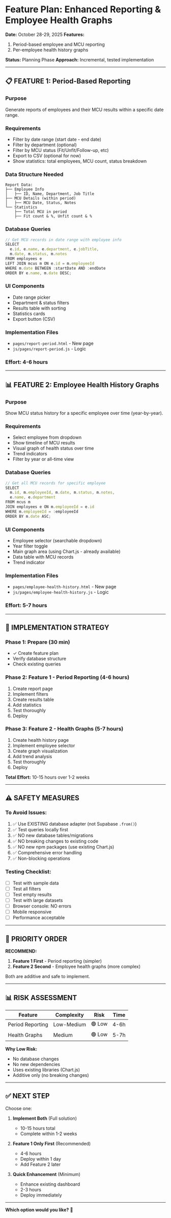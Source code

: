 # Feature Plan: Enhanced Reporting & Employee Health Graphs

**Date:** October 28-29, 2025
**Features:**
1. Period-based employee and MCU reporting
2. Per-employee health history graphs

**Status:** Planning Phase
**Approach:** Incremental, tested implementation

---

## 📋 FEATURE 1: Period-Based Reporting

### Purpose
Generate reports of employees and their MCU results within a specific date range.

### Requirements
- Filter by date range (start date - end date)
- Filter by department (optional)
- Filter by MCU status (Fit/Unfit/Follow-up, etc)
- Export to CSV (optional for now)
- Show statistics: total employees, MCU count, status breakdown

### Data Structure Needed
```
Report Data:
├── Employee Info
│   ├── ID, Name, Department, Job Title
├── MCU Details (within period)
│   ├── MCU Date, Status, Notes
└── Statistics
    ├── Total MCU in period
    ├── Fit count & %, Unfit count & %
```

### Database Queries
```javascript
// Get MCU records in date range with employee info
SELECT
  e.id, e.name, e.department, e.jobTitle,
  m.date, m.status, m.notes
FROM employees e
LEFT JOIN mcus m ON e.id = m.employeeId
WHERE m.date BETWEEN :startDate AND :endDate
ORDER BY e.name, m.date DESC;
```

### UI Components
- Date range picker
- Department & status filters
- Results table with sorting
- Statistics cards
- Export button (CSV)

### Implementation Files
- `pages/report-period.html` - New page
- `js/pages/report-period.js` - Logic

### Effort: 4-6 hours

---

## 📊 FEATURE 2: Employee Health History Graphs

### Purpose
Show MCU status history for a specific employee over time (year-by-year).

### Requirements
- Select employee from dropdown
- Show timeline of MCU results
- Visual graph of health status over time
- Trend indicators
- Filter by year or all-time view

### Database Queries
```javascript
// Get all MCU records for specific employee
SELECT
  m.id, m.employeeId, m.date, m.status, m.notes,
  e.name, e.department
FROM mcus m
JOIN employees e ON m.employeeId = e.id
WHERE m.employeeId = :employeeId
ORDER BY m.date ASC;
```

### UI Components
- Employee selector (searchable dropdown)
- Year filter toggle
- Main graph area (using Chart.js - already available)
- Data table with MCU records
- Trend indicator

### Implementation Files
- `pages/employee-health-history.html` - New page
- `js/pages/employee-health-history.js` - Logic

### Effort: 5-7 hours

---

## 🔧 IMPLEMENTATION STRATEGY

### Phase 1: Prepare (30 min)
- ✓ Create feature plan
- Verify database structure
- Check existing queries

### Phase 2: Feature 1 - Period Reporting (4-6 hours)
1. Create report page
2. Implement filters
3. Create results table
4. Add statistics
5. Test thoroughly
6. Deploy

### Phase 3: Feature 2 - Health Graphs (5-7 hours)
1. Create health history page
2. Implement employee selector
3. Create graph visualization
4. Add trend analysis
5. Test thoroughly
6. Deploy

**Total Effort:** 10-15 hours over 1-2 weeks

---

## ⚠️ SAFETY MEASURES

### To Avoid Issues:
1. ✅ Use EXISTING database adapter (not Supabase `.from()`)
2. ✅ Test queries locally first
3. ✅ NO new database tables/migrations
4. ✅ NO breaking changes to existing code
5. ✅ NO new npm packages (use existing Chart.js)
6. ✅ Comprehensive error handling
7. ✅ Non-blocking operations

### Testing Checklist:
- [ ] Test with sample data
- [ ] Test all filters
- [ ] Test empty results
- [ ] Test with large datasets
- [ ] Browser console: NO errors
- [ ] Mobile responsive
- [ ] Performance acceptable

---

## 🎯 PRIORITY ORDER

**RECOMMEND:**
1. **Feature 1 First** - Period reporting (simpler)
2. **Feature 2 Second** - Employee health graphs (more complex)

Both are additive and safe to implement.

---

## 📊 RISK ASSESSMENT

| Feature | Complexity | Risk | Time |
|---------|-----------|------|------|
| Period Reporting | Low-Medium | 🟢 Low | 4-6h |
| Health Graphs | Medium | 🟢 Low | 5-7h |

**Why Low Risk:**
- No database changes
- No new dependencies
- Uses existing libraries (Chart.js)
- Additive only (no breaking changes)

---

## ✅ NEXT STEP

Choose one:

1. **Implement Both** (Full solution)
   - 10-15 hours total
   - Complete within 1-2 weeks

2. **Feature 1 Only First** (Recommended)
   - 4-6 hours
   - Deploy within 1 day
   - Add Feature 2 later

3. **Quick Enhancement** (Minimum)
   - Enhance existing dashboard
   - 2-3 hours
   - Deploy immediately

---

**Which option would you like?** 🚀

